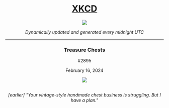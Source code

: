 
<h1 align="center"><a href="https://xkcd.com">XKCD</a></h1>
<div align="center">
    <img src="https://img.shields.io/github/last-commit/ShashashankThakur/XKCD?label=last%20updated" />
</div>

<p align="center"><i>Dynamically updated and generated every midnight UTC</i></p>
<hr>
<div align="center">
    <h3><strong>Treasure Chests</strong></h3>
    <p>#2895</p>
    <p>February 16, 2024</p>
    <img src="https://imgs.xkcd.com/comics/treasure_chests.png">
    <br></br>
    <p><i>[earlier] "Your vintage-style handmade chest business is struggling. But I have a plan."</i></p>
</div>
